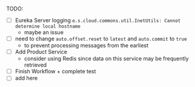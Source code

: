 
TODO:
  - [ ] Eureka Server logging `o.s.cloud.commons.util.InetUtils: Cannot determine local hostname` 
    - maybe an issue
  - [ ] need to change `auto.offset.reset` to `latest` and `auto.commit` to `true`
    - to prevent processing messages from the earliest
  - [ ] Add Product Service
    - consider using Redis since data on this service may be frequently retrieved
  - [ ] Finish Workflow + complete test
  - [ ] add here